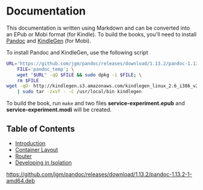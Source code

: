 # Documentation

This documentation is written using Markdown and can be converted into an EPub or Mobi format (for Kindle).  To build the books, you'll need to install [Pandoc](http://johnmacfarlane.net/pandoc/) and [KindleGen](http://www.amazon.com/gp/feature.html?docId=1000765211) (for Mobi).

To install Pandoc and KindleGen, use the following script

```bash
URL='https://github.com/jgm/pandoc/releases/download/1.13.2/pandoc-1.13.2-1-amd64.deb'; \
    FILE='pandoc_temp'; \
    wget "$URL" -qO $FILE && sudo dpkg -i $FILE; \
    rm $FILE
wget -qO- http://kindlegen.s3.amazonaws.com/kindlegen_linux_2.6_i386_v2_9.tar.gz \
	| sudo tar -zxvf - -C /usr/local/bin kindlegen
```

To build the book, run `make` and two files **service-experiment.epub** and **service-experiment.modi** will be created.

## Table of Contents

* [Introduction](00_Introduction/content.md)
* [Container Layout](01_ContainerLayout/content.md)
* [Router](02_Router/content.md)
* [Developing in Isolation](03_DevelopingInIsolation/content.md)

https://github.com/jgm/pandoc/releases/download/1.13.2/pandoc-1.13.2-1-amd64.deb
